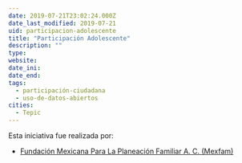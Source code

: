 ```yaml
---
date: 2019-07-21T23:02:24.000Z
date_last_modified: 2019-07-21
uid: participacion-adolescente
title: "Participación Adolescente"
description: ""
type: 
website: 
date_ini: 
date_end: 
tags:
  - participación-ciudadana
  - uso-de-datos-abiertos
cities: 
  - Tepic
---
```


Esta iniciativa fue realizada por:

- [Fundación Mexicana Para La Planeación Familiar A. C. (Mexfam)](/i/fundacion-mexicana-para-la-planeacion-familiar-a-c-mexfam.html)
